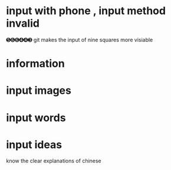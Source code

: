 # input with phone , input method invalid
➎➏➏➍➍➌
git makes the input of nine squares more visiable

# information

# input images

# input words 

# input ideas

know the clear explanations of chinese



